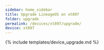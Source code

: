 ```yaml
---
sidebar: home_sidebar
title: Upgrade LineageOS on xt897
folder: upgrade
permalink: /devices/xt897/upgrade/
device: xt897
---
```

{% include templates/device_upgrade.md %}
